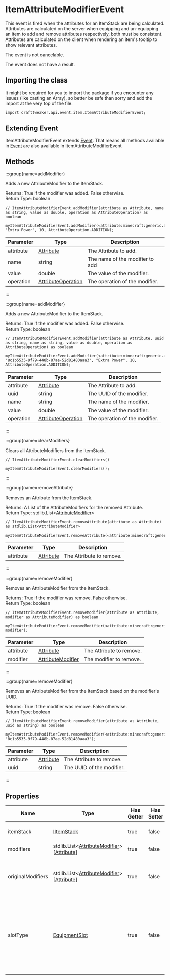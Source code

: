 # ItemAttributeModifierEvent

This event is fired when the attributes for an ItemStack are being calculated.
 Attributes are calculated on the server when equipping and un-equipping an item to add and remove attributes respectively, both must be consistent.
 Attributes are calculated on the client when rendering an item's tooltip to show relevant attributes.

The event is not cancelable.

The event does not have a result.

## Importing the class

It might be required for you to import the package if you encounter any issues (like casting an Array), so better be safe than sorry and add the import at the very top of the file.
```zenscript
import crafttweaker.api.event.item.ItemAttributeModifierEvent;
```


## Extending Event

ItemAttributeModifierEvent extends [Event](/forge/api/event/Event). That means all methods available in [Event](/forge/api/event/Event) are also available in ItemAttributeModifierEvent

## Methods

:::group{name=addModifier}

Adds a new AttributeModifier to the ItemStack.

Returns: True if the modifier was added. False otherwise.  
Return Type: boolean

```zenscript
// ItemAttributeModifierEvent.addModifier(attribute as Attribute, name as string, value as double, operation as AttributeOperation) as boolean

myItemAttributeModifierEvent.addModifier(<attribute:minecraft:generic.attack_damage>, "Extra Power", 10, AttributeOperation.ADDITION);
```

| Parameter |                                  Type                                  |           Description           |
|-----------|------------------------------------------------------------------------|---------------------------------|
| attribute | [Attribute](/vanilla/api/entity/attribute/Attribute)                   | The Attribute to add.           |
| name      | string                                                                 | The name of the modifier to add |
| value     | double                                                                 | The value of the modifier.      |
| operation | [AttributeOperation](/vanilla/api/entity/attribute/AttributeOperation) | The operation of the modifier.  |


:::

:::group{name=addModifier}

Adds a new AttributeModifier to the ItemStack.

Returns: True if the modifier was added. False otherwise.  
Return Type: boolean

```zenscript
// ItemAttributeModifierEvent.addModifier(attribute as Attribute, uuid as string, name as string, value as double, operation as AttributeOperation) as boolean

myItemAttributeModifierEvent.addModifier(<attribute:minecraft:generic.attack_damage>, "8c1b5535-9f79-448b-87ae-52d81480aaa3", "Extra Power", 10, AttributeOperation.ADDITION);
```

| Parameter |                                  Type                                  |          Description           |
|-----------|------------------------------------------------------------------------|--------------------------------|
| attribute | [Attribute](/vanilla/api/entity/attribute/Attribute)                   | The Attribute to add.          |
| uuid      | string                                                                 | The UUID of the modifier.      |
| name      | string                                                                 | The name of the modifier.      |
| value     | double                                                                 | The value of the modifier.     |
| operation | [AttributeOperation](/vanilla/api/entity/attribute/AttributeOperation) | The operation of the modifier. |


:::

:::group{name=clearModifiers}

Clears all AttributeModifiers from the ItemStack.

```zenscript
// ItemAttributeModifierEvent.clearModifiers()

myItemAttributeModifierEvent.clearModifiers();
```

:::

:::group{name=removeAttribute}

Removes an Attribute from the ItemStack.

Returns: A List of the AttributeModifiers for the removed Attribute.  
Return Type: stdlib.List&lt;[AttributeModifier](/vanilla/api/entity/attribute/AttributeModifier)&gt;

```zenscript
// ItemAttributeModifierEvent.removeAttribute(attribute as Attribute) as stdlib.List<AttributeModifier>

myItemAttributeModifierEvent.removeAttribute(<attribute:minecraft:generic.attack_damage>);
```

| Parameter |                         Type                         |       Description        |
|-----------|------------------------------------------------------|--------------------------|
| attribute | [Attribute](/vanilla/api/entity/attribute/Attribute) | The Attribute to remove. |


:::

:::group{name=removeModifier}

Removes an AttributeModifier from the ItemStack.

Returns: True if the modifier was remove. False otherwise.  
Return Type: boolean

```zenscript
// ItemAttributeModifierEvent.removeModifier(attribute as Attribute, modifier as AttributeModifier) as boolean

myItemAttributeModifierEvent.removeModifier(<attribute:minecraft:generic.attack_damage>, modifier);
```

| Parameter |                                 Type                                 |       Description        |
|-----------|----------------------------------------------------------------------|--------------------------|
| attribute | [Attribute](/vanilla/api/entity/attribute/Attribute)                 | The Attribute to remove. |
| modifier  | [AttributeModifier](/vanilla/api/entity/attribute/AttributeModifier) | The modifier to remove.  |


:::

:::group{name=removeModifier}

Removes an AttributeModifier from the ItemStack based on the modifier's UUID.

Returns: True if the modifier was remove. False otherwise.  
Return Type: boolean

```zenscript
// ItemAttributeModifierEvent.removeModifier(attribute as Attribute, uuid as string) as boolean

myItemAttributeModifierEvent.removeModifier(<attribute:minecraft:generic.attack_damage>, "8c1b5535-9f79-448b-87ae-52d81480aaa3");
```

| Parameter |                         Type                         |        Description        |
|-----------|------------------------------------------------------|---------------------------|
| attribute | [Attribute](/vanilla/api/entity/attribute/Attribute) | The Attribute to remove.  |
| uuid      | string                                               | The UUID of the modifier. |


:::


## Properties

|       Name        |                                                                     Type                                                                      | Has Getter | Has Setter |                                                                                         Description                                                                                          |
|-------------------|-----------------------------------------------------------------------------------------------------------------------------------------------|------------|------------|----------------------------------------------------------------------------------------------------------------------------------------------------------------------------------------------|
| itemStack         | [IItemStack](/vanilla/api/item/IItemStack)                                                                                                    | true       | false      | Gets the ItemStack that this event is being ran for.                                                                                                                                         |
| modifiers         | stdlib.List&lt;[AttributeModifier](/vanilla/api/entity/attribute/AttributeModifier)&gt;[[Attribute](/vanilla/api/entity/attribute/Attribute)] | true       | false      | Gets the modifiers on the ItemStack                                                                                                                                                          |
| originalModifiers | stdlib.List&lt;[AttributeModifier](/vanilla/api/entity/attribute/AttributeModifier)&gt;[[Attribute](/vanilla/api/entity/attribute/Attribute)] | true       | false      | Gets the original modifiers on the ItemStack before being changed by any other event listener.                                                                                               |
| slotType          | [EquipmentSlot](/vanilla/api/entity/equipment/EquipmentSlot)                                                                                  | true       | false      | Gets the EquipmentSlotType that this event is being ran for. <br />  <br />  If you only want to add / remove a modifier from a specific slot, you can use this to filter based on the slot. |

